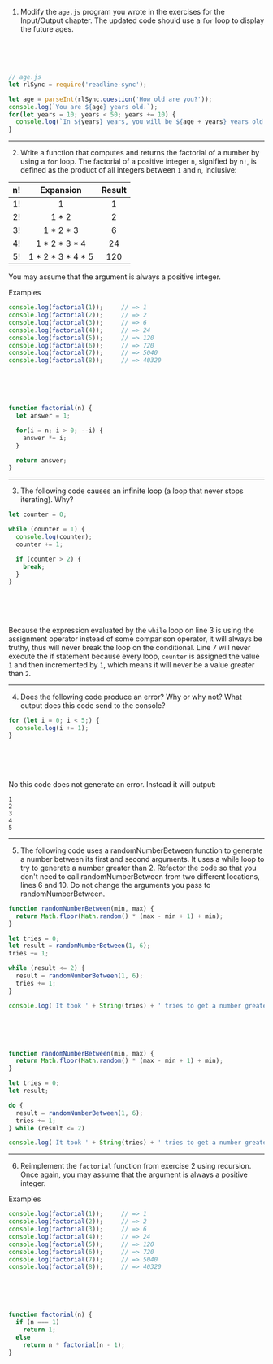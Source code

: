 1. Modify the `age.js` program you wrote in the exercises for the Input/Output chapter. The updated code should use a `for` loop to display the future ages.

<br>
<br>
<br>

```js
// age.js
let rlSync = require('readline-sync');

let age = parseInt(rlSync.question('How old are you?'));
console.log(`You are ${age} years old.`);
for(let years = 10; years < 50; years += 10) {
  console.log(`In ${years} years, you will be ${age + years} years old.`);
}
```

---

2. Write a function that computes and returns the factorial of a number by using a `for` loop. The factorial of a positive integer `n`, signified by `n!`, is defined as the product of all integers between `1` and `n`, inclusive:

| n! | Expansion | Result |
|:---:|:---:|:---:|
| 1! | 1 | 1 |
| 2! | 1 * 2 | 2 |
| 3! | 1 * 2 * 3 | 6 |
| 4! | 1 * 2 * 3 * 4 | 24 |
| 5! | 1 * 2 * 3 * 4 * 5 | 120 |

You may assume that the argument is always a positive integer.

Examples

```js
console.log(factorial(1));     // => 1
console.log(factorial(2));     // => 2
console.log(factorial(3));     // => 6
console.log(factorial(4));     // => 24
console.log(factorial(5));     // => 120
console.log(factorial(6));     // => 720
console.log(factorial(7));     // => 5040
console.log(factorial(8));     // => 40320
```

<br>
<br>
<br>

```js
function factorial(n) {
  let answer = 1;

  for(i = n; i > 0; --i) {
    answer *= i;
  }

  return answer;
}
```

---

3. The following code causes an infinite loop (a loop that never stops iterating). Why?

``` js
let counter = 0;

while (counter = 1) {
  console.log(counter);
  counter += 1;

  if (counter > 2) {
    break;
  }
}
```

<br>
<br>
<br>

Because the expression evaluated by the `while` loop on line 3 is using the assignment operator instead of some comparison operator, it will always be truthy, thus will never break the loop on the conditional. Line 7 will never execute the if statement because every loop, `counter` is assigned the value `1` and then incremented by `1`, which means it will never be a value greater than `2`.

---

4. Does the following code produce an error? Why or why not? What output does this code send to the console?

```js
for (let i = 0; i < 5;) {
  console.log(i += 1);
}
```

<br>
<br>
<br>

No this code does not generate an error. Instead it will output:

```
1
2
3
4
5
```

---

5. The following code uses a randomNumberBetween function to generate a number between its first and second arguments. It uses a while loop to try to generate a number greater than 2. Refactor the code so that you don't need to call randomNumberBetween from two different locations, lines 6 and 10. Do not change the arguments you pass to randomNumberBetween.

```js
function randomNumberBetween(min, max) {
  return Math.floor(Math.random() * (max - min + 1) + min);
}

let tries = 0;
let result = randomNumberBetween(1, 6);
tries += 1;

while (result <= 2) {
  result = randomNumberBetween(1, 6);
  tries += 1;
}

console.log('It took ' + String(tries) + ' tries to get a number greater than 2');
```

<br>
<br>
<br>

```js
function randomNumberBetween(min, max) {
  return Math.floor(Math.random() * (max - min + 1) + min);
}

let tries = 0;
let result;

do {
  result = randomNumberBetween(1, 6);
  tries += 1;
} while (result <= 2)

console.log('It took ' + String(tries) + ' tries to get a number greater than 2');
```

---

6. Reimplement the `factorial` function from exercise 2 using recursion. Once again, you may assume that the argument is always a positive integer.

Examples

```js
console.log(factorial(1));     // => 1
console.log(factorial(2));     // => 2
console.log(factorial(3));     // => 6
console.log(factorial(4));     // => 24
console.log(factorial(5));     // => 120
console.log(factorial(6));     // => 720
console.log(factorial(7));     // => 5040
console.log(factorial(8));     // => 40320
```

<br>
<br>
<br>

```js
function factorial(n) {
  if (n === 1)
    return 1;
  else
    return n * factorial(n - 1);
}
```
